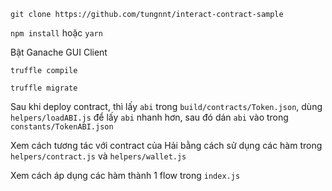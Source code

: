 `git clone https://github.com/tungnnt/interact-contract-sample`

`npm install` hoặc `yarn`

Bật Ganache GUI Client

`truffle compile`

`truffle migrate`

Sau khi deploy contract, thì lấy `abi` trong `build/contracts/Token.json`, dùng `helpers/loadABI.js` để lấy `abi` nhanh hơn, sau đó dán `abi` vào trong `constants/TokenABI.json`

Xem cách tương tác với contract của Hải bằng cách sử dụng các hàm trong `helpers/contract.js` và `helpers/wallet.js`

Xem cách áp dụng các hàm thành 1 flow trong `index.js`
